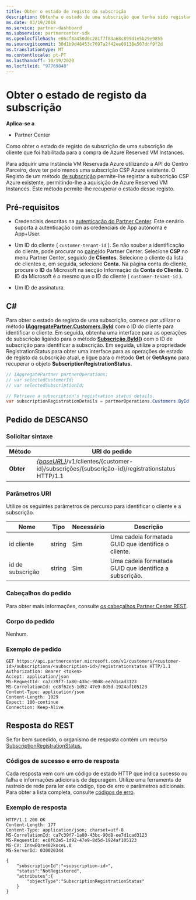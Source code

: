 ```yaml
---
title: Obter o estado de registo da subscrição
description: Obtenha o estado de uma subscrição que tenha sido registada para uso com Azure Reserved VM Instances.
ms.date: 03/19/2018
ms.service: partner-dashboard
ms.subservice: partnercenter-sdk
ms.openlocfilehash: e06cf8a450d6c281f7f83a68c899d1e5b29e9855
ms.sourcegitcommit: 30d1b9d48453c7697a2f42ee09138e507dcf9f2d
ms.translationtype: MT
ms.contentlocale: pt-PT
ms.lasthandoff: 10/19/2020
ms.locfileid: "97769848"
---
```

# <a name="get-subscription-registration-status"></a>Obter o estado de registo da subscrição

**Aplica-se a**

- Partner Center

Como obter o estado de registo de subscrição de uma subscrição de cliente que foi habilitada para a compra de Azure Reserved VM Instances.

Para adquirir uma Instância VM Reservada Azure utilizando a API do Centro Parceiro, deve ter pelo menos uma subscrição CSP Azure existente. O Registo de um método [de subscrição](register-a-subscription.md) permite-lhe registar a subscrição CSP Azure existente, permitindo-lhe a aquisição de Azure Reserved VM Instances. Este método permite-lhe recuperar o estado desse registo.

## <a name="prerequisites"></a>Pré-requisitos

- Credenciais descritas na [autenticação do Partner Center](partner-center-authentication.md). Este cenário suporta a autenticação com as credenciais de App autónoma e App+User.

- Um ID do cliente ( `customer-tenant-id` ). Se não souber a identificação do cliente, pode procurar no [painel](https://partner.microsoft.com/dashboard)do Partner Center. Selecione **CSP** no menu Partner Center, seguido de **Clientes**. Selecione o cliente da lista de clientes e, em seguida, selecione **Conta.** Na página conta do cliente, procure o **ID** da Microsoft na secção Informação da **Conta do Cliente.** O ID da Microsoft é o mesmo que o ID do cliente ( `customer-tenant-id` ).

- Um ID de assinatura.

## <a name="c"></a>C\#

Para obter o estado de registo de uma subscrição, comece por utilizar o método [**IAggregatePartner.Customers.ById**](/dotnet/api/microsoft.store.partnercenter.customers.icustomercollection.byid) com o ID do cliente para identificar o cliente. Em seguida, obtenha uma interface para as operações de subscrição ligando para o método [**Subscrição.ById()**](/dotnet/api/microsoft.store.partnercenter.subscriptions.isubscriptioncollection.byid) com o ID de subscrição para identificar a subscrição. Em seguida, utilize a propriedade RegistrationStatus para obter uma interface para as operações de estado de registo da subscrição atual, e ligue para o método **Get** or **GetAsync** para recuperar o objeto **SubscriptionRegistrationStatus.**

``` csharp
// IAggregatePartner partnerOperations;
// var selectedCustomerId;
// var selectedSubscriptionId;

// Retrieve a subscription's registration status details.
var subscriptionRegistrationDetails = partnerOperations.Customers.ById(selectedCustomerId).Subscriptions.ById(selectedSubscriptionId).RegistrationStatus.Get();
```

## <a name="rest-request"></a>Pedido de DESCANSO

### <a name="request-syntax"></a>Solicitar sintaxe

| Método    | URI do pedido                                                                                                                        |
|-----------|------------------------------------------------------------------------------------------------------------------------------------|
| **Obter**  | [*{baseURL}*](partner-center-rest-urls.md)/v1/clientes/{customer-id}/subscrições/{subscrição-id}/registrationstatus HTTP/1.1 |

### <a name="uri-parameters"></a>Parâmetros URI

Utilize os seguintes parâmetros de percurso para identificar o cliente e a subscrição.

| Nome                    | Tipo       | Necessário | Descrição                                                   |
|-------------------------|------------|----------|---------------------------------------------------------------|
| id cliente             | string     | Sim      | Uma cadeia formatada GUID que identifica o cliente.         |
| id de subscrição         | string     | Sim      | Uma cadeia formatada GUID que identifica a subscrição.     |

### <a name="request-headers"></a>Cabeçalhos do pedido

Para obter mais informações, consulte [os cabeçalhos Partner Center REST](headers.md).

### <a name="request-body"></a>Corpo do pedido

Nenhum.

### <a name="request-example"></a>Exemplo de pedido

```http
GET https://api.partnercenter.microsoft.com/v1/customers/<customer-id>/subscriptions/<subscription-id>/registrationstatus HTTP/1.1
Authorization: Bearer <token>
Accept: application/json
MS-RequestId: ca7c39f7-1a80-43bc-90d8-ee7d1cad3123
MS-CorrelationId: ec8f62e5-1d92-47e9-8d5d-1924af105123
Content-Type: application/json
Content-Length: 1029
Expect: 100-continue
Connection: Keep-Alive
```

## <a name="rest-response"></a>Resposta do REST

Se for bem sucedido, o organismo de resposta contém um recurso [SubscriptionRegistrationStatus.](subscription-resources.md#subscriptionregistrationstatus)

### <a name="response-success-and-error-codes"></a>Códigos de sucesso e erro de resposta

Cada resposta vem com um código de estado HTTP que indica sucesso ou falha e informações adicionais de depuragem. Utilize uma ferramenta de rastreio de rede para ler este código, tipo de erro e parâmetros adicionais. Para obter a lista completa, consulte [códigos de erro](error-codes.md).

### <a name="response-example"></a>Exemplo de resposta

```http
HTTP/1.1 200 OK
Content-Length: 177
Content-Type: application/json; charset=utf-8
MS-CorrelationId: ca7c39f7-1a80-43bc-90d8-ee7d1cad3123
MS-RequestId: ec8f62e5-1d92-47e9-8d5d-1924af105123
MS-CV: InswEQre402koceL.0
MS-ServerId: 030020344

{
    "subscriptionId":"<subscription-id>",
    "status":"NotRegistered",
    "attributes":{
        "objectType":"SubscriptionRegistrationStatus"
    }
}
```
